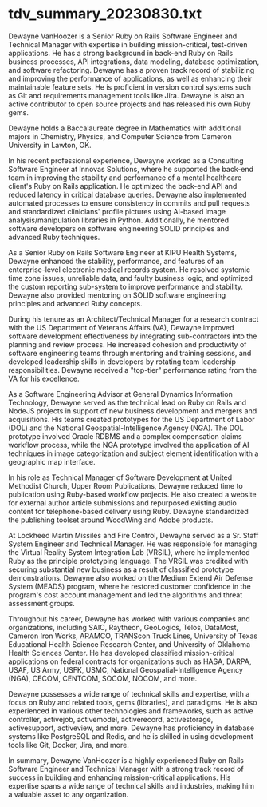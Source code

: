 # tdv_summary_20230830.txt

Dewayne VanHoozer is a Senior Ruby on Rails Software Engineer and Technical Manager with expertise in building mission-critical, test-driven applications. He has a strong background in back-end Ruby on Rails business processes, API integrations, data modeling, database optimization, and software refactoring. Dewayne has a proven track record of stabilizing and improving the performance of applications, as well as enhancing their maintainable feature sets. He is proficient in version control systems such as Git and requirements management tools like Jira. Dewayne is also an active contributor to open source projects and has released his own Ruby gems.

Dewayne holds a Baccalaureate degree in Mathematics with additional majors in Chemistry, Physics, and Computer Science from Cameron University in Lawton, OK.

In his recent professional experience, Dewayne worked as a Consulting Software Engineer at Innovas Solutions, where he supported the back-end team in improving the stability and performance of a mental healthcare client's Ruby on Rails application. He optimized the back-end API and reduced latency in critical database queries. Dewayne also implemented automated processes to ensure consistency in commits and pull requests and standardized clinicians' profile pictures using AI-based image analysis/manipulation libraries in Python. Additionally, he mentored software developers on software engineering SOLID principles and advanced Ruby techniques.

As a Senior Ruby on Rails Software Engineer at KIPU Health Systems, Dewayne enhanced the stability, performance, and features of an enterprise-level electronic medical records system. He resolved systemic time zone issues, unreliable data, and faulty business logic, and optimized the custom reporting sub-system to improve performance and stability. Dewayne also provided mentoring on SOLID software engineering principles and advanced Ruby concepts.

During his tenure as an Architect/Technical Manager for a research contract with the US Department of Veterans Affairs (VA), Dewayne improved software development effectiveness by integrating sub-contractors into the planning and review process. He increased cohesion and productivity of software engineering teams through mentoring and training sessions, and developed leadership skills in developers by rotating team leadership responsibilities. Dewayne received a "top-tier" performance rating from the VA for his excellence.

As a Software Engineering Advisor at General Dynamics Information Technology, Dewayne served as the technical lead on Ruby on Rails and NodeJS projects in support of new business development and mergers and acquisitions. His teams created prototypes for the US Department of Labor (DOL) and the National Geospatial-Intelligence Agency (NGA). The DOL prototype involved Oracle RDBMS and a complex compensation claims workflow process, while the NGA prototype involved the application of AI techniques in image categorization and subject element identification with a geographic map interface.

In his role as Technical Manager of Software Development at United Methodist Church, Upper Room Publications, Dewayne reduced time to publication using Ruby-based workflow projects. He also created a website for external author article submissions and repurposed existing audio content for telephone-based delivery using Ruby. Dewayne standardized the publishing toolset around WoodWing and Adobe products.

At Lockheed Martin Missiles and Fire Control, Dewayne served as a Sr. Staff System Engineer and Technical Manager. He was responsible for managing the Virtual Reality System Integration Lab (VRSIL), where he implemented Ruby as the principle prototyping language. The VRSIL was credited with securing substantial new business as a result of classified prototype demonstrations. Dewayne also worked on the Medium Extend Air Defense System (MEADS) program, where he restored customer confidence in the program's cost account management and led the algorithms and threat assessment groups.

Throughout his career, Dewayne has worked with various companies and organizations, including SAIC, Raytheon, GeoLogics, Telos, DataMost, Cameron Iron Works, ARAMCO, TRANScon Truck Lines, University of Texas Educational Health Science Research Center, and University of Oklahoma Health Sciences Center. He has developed classified mission-critical applications on federal contracts for organizations such as HASA, DARPA, USAF, US Army, USFK, USMC, National Geospatial-Intelligence Agency (NGA), CECOM, CENTCOM, SOCOM, NOCOM, and more.

Dewayne possesses a wide range of technical skills and expertise, with a focus on Ruby and related tools, gems (libraries), and paradigms. He is also experienced in various other technologies and frameworks, such as active controller, activejob, activemodel, activerecord, activestorage, activesupport, activeview, and more. Dewayne has proficiency in database systems like PostgreSQL and Redis, and he is skilled in using development tools like Git, Docker, Jira, and more.

In summary, Dewayne VanHoozer is a highly experienced Ruby on Rails Software Engineer and Technical Manager with a strong track record of success in building and enhancing mission-critical applications. His expertise spans a wide range of technical skills and industries, making him a valuable asset to any organization.
